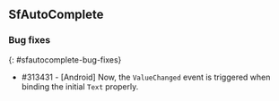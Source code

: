## SfAutoComplete

### Bug fixes
{: #sfautocomplete-bug-fixes}

* \#313431 - [Android] Now, the `ValueChanged` event is triggered when binding the initial `Text` properly.